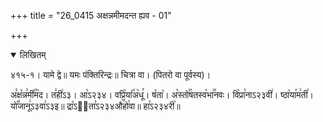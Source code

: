 +++
title = "26_0415 अक्षन्नमीमदन्त ह्यव - 01"

+++
<details open><summary>लिखितम्</summary>

४१५-१। यामे द्वे॥ यमः पंक्तिरिन्द्रः॥ चित्रा वा। (पितरो वा पूर्वस्य)।

अ꣣क्ष꣤न्न꣣मी꣤꣯म꣥द। त꣣ही꣢ऽ३। आ꣡ऽ२३४। वप्रि꣥या꣤꣯अ꣥धू꣯। ष꣤ता꣥। अ꣡स्तो꣢꣯षतस्व꣡भा꣢꣯नवः। वि꣡प्रा꣯नाऽ२३वी꣢। ष्ठा꣡या꣯म꣢ती꣯। यो꣡꣯जानू꣢ऽ३वा꣢ऽ३इ॥ द्रा꣡ऽ२᳐ता꣣ऽ२३४औ꣥꣯हो꣯वा॥ हा꣣ऽ२३४री꣥॥
</details>